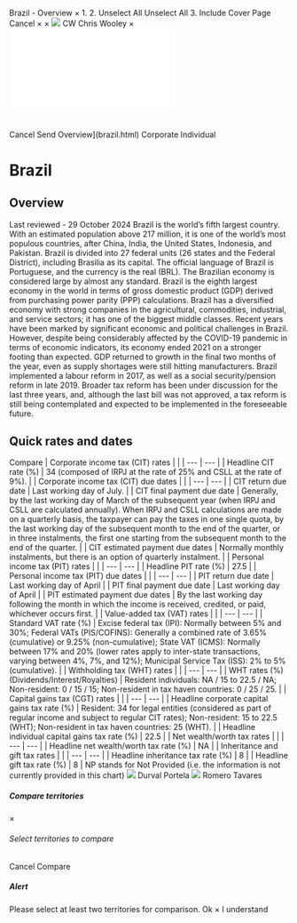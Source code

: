 Brazil - Overview
×
1.
2.
Unselect All
Unselect All
3.
Include Cover Page
Cancel
×
×
![](-/media/world-wide-tax-summaries/attachments/global---chris-wooley.ashx%3Frev=ac5e5f3223b34096b1afc2a6009c7320&revision=ac5e5f32-23b3-4096-b1af-c2a6009c7320&hash=859B7ADC84DC2CBEC9760E9E6EE7DE6D0A8BFCDF)
CW
Chris Wooley
×
![](brazil.html)
######
Cancel
Send
Overview](brazil.html)
Corporate
Individual
# Brazil
## Overview
Last reviewed - 29 October 2024
Brazil is the world’s fifth largest country. With an estimated population above 217 million, it is one of the world’s most populous countries, after China, India, the United States, Indonesia, and Pakistan.
Brazil is divided into 27 federal units (26 states and the Federal District), including Brasilia as its capital. The official language of Brazil is Portuguese, and the currency is the real (BRL).
The Brazilian economy is considered large by almost any standard. Brazil is the eighth largest economy in the world in terms of gross domestic product (GDP) derived from purchasing power parity (PPP) calculations.
Brazil has a diversified economy with strong companies in the agricultural, commodities, industrial, and service sectors; it has one of the biggest middle classes.
Recent years have been marked by significant economic and political challenges in Brazil. However, despite being considerably affected by the COVID-19 pandemic in terms of economic indicators, its economy ended 2021 on a stronger footing than expected. GDP returned to growth in the final two months of the year, even as supply shortages were still hitting manufacturers.
Brazil implemented a labour reform in 2017, as well as a social security/pension reform in late 2019. Broader tax reform has been under discussion for the last three years, and, although the last bill was not approved, a tax reform is still being contemplated and expected to be implemented in the foreseeable future.
## Quick rates and dates
Compare
| Corporate income tax (CIT) rates | |
| --- | --- |
| Headline CIT rate (%) | 34 (composed of IRPJ at the rate of 25% and CSLL at the rate of 9%). |
| Corporate income tax (CIT) due dates | |
| --- | --- |
| CIT return due date | Last working day of July. |
| CIT final payment due date | Generally, by the last working day of March of the subsequent year (when IRPJ and CSLL are calculated annually). When IRPJ and CSLL calculations are made on a quarterly basis, the taxpayer can pay the taxes in one single quota, by the last working day of the subsequent month to the end of the quarter, or in three instalments, the first one starting from the subsequent month to the end of the quarter. |
| CIT estimated payment due dates | Normally monthly instalments, but there is an option of quarterly instalment. |
| Personal income tax (PIT) rates | |
| --- | --- |
| Headline PIT rate (%) | 27.5 |
| Personal income tax (PIT) due dates | |
| --- | --- |
| PIT return due date | Last working day of April |
| PIT final payment due date | Last working day of April |
| PIT estimated payment due dates | By the last working day following the month in which the income is received, credited, or paid, whichever occurs first. |
| Value-added tax (VAT) rates | |
| --- | --- |
| Standard VAT rate (%) | Excise federal tax (IPI): Normally between 5% and 30%;  Federal VATs (PIS/COFINS): Generally a combined rate of 3.65% (cumulative) or 9.25% (non-cumulative);  State VAT (ICMS): Normally between 17% and 20% (lower rates apply to inter-state transactions, varying between 4%, 7%, and 12%);  Municipal Service Tax (ISS): 2% to 5% (cumulative). |
| Withholding tax (WHT) rates | |
| --- | --- |
| WHT rates (%) (Dividends/Interest/Royalties) | Resident individuals: NA / 15 to 22.5 / NA;  Non-resident: 0 / 15 / 15;  Non-resident in tax haven countries: 0 / 25 / 25. |
| Capital gains tax (CGT) rates | |
| --- | --- |
| Headline corporate capital gains tax rate (%) | Resident: 34 for legal entities (considered as part of regular income and subject to regular CIT rates);  Non-resident: 15 to 22.5 (WHT);  Non-resident in tax haven countries: 25 (WHT). |
| Headline individual capital gains tax rate (%) | 22.5 |
| Net wealth/worth tax rates | |
| --- | --- |
| Headline net wealth/worth tax rate (%) | NA |
| Inheritance and gift tax rates | |
| --- | --- |
| Headline inheritance tax rate (%) | 8 |
| Headline gift tax rate (%) | 8 |
NP stands for Not Provided (i.e. the information is not currently provided in this chart)
![](-/media/world-wide-tax-summaries/attachments/brazil---durval_portela.ashx%3Frev=18870cb16f8043c7abef1b9b8d7cd339&revision=18870cb1-6f80-43c7-abef-1b9b8d7cd339&hash=E430A05E529A89AE68B8B2535D0F0763E257F879)
Durval Portela
![](-/media/world-wide-tax-summaries/attachments/brazil---romero_tavares.ashx%3Frev=2ced49c228bd4911a243aea4e5a27af9&revision=2ced49c2-28bd-4911-a243-aea4e5a27af9&hash=9E413E59ADA4195A859D21B98E43F27D9A5B7F77)
Romero Tavares
##### Compare territories
×
###### Select territories to compare
#####
Cancel
Compare
##### Alert
Please select at least two territories for comparison.
Ok
×
I understand